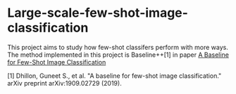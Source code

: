 # Large-scale-few-shot-image-classification
This project aims to study how few-shot classifers perform with more ways. The method implemented in this project is Baseline++\[1\] in paper [A Baseline for Few-Shot Image Classification](https://arxiv.org/abs/1909.02729)

\[1\] Dhillon, Guneet S., et al. "A baseline for few-shot image classification." arXiv preprint arXiv:1909.02729 (2019).